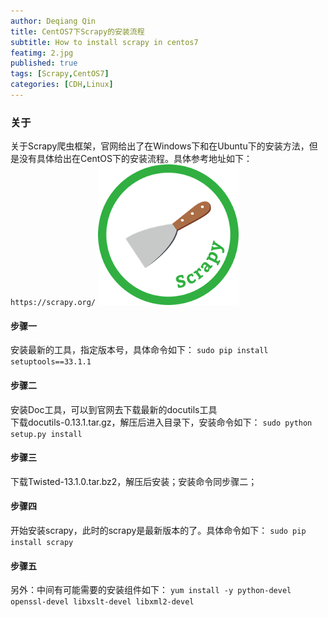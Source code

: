 ```yaml
---
author: Deqiang Qin
title: CentOS7下Scrapy的安装流程
subtitle: How to install scrapy in centos7
featimg: 2.jpg
published: true
tags: [Scrapy,CentOS7]
categories: [CDH,Linux]
---
```


### 关于
关于Scrapy爬虫框架，官网给出了在Windows下和在Ubuntu下的安装方法，但是没有具体给出在CentOS下的安装流程。具体参考地址如下：
`https://scrapy.org/`
![](/img/centos7/scrapy.png "Scrapy Logo")

#### 步骤一
安装最新的工具，指定版本号，具体命令如下：
`sudo pip install setuptools==33.1.1`


#### 步骤二
安装Doc工具，可以到官网去下载最新的docutils工具<br>
下载docutils-0.13.1.tar.gz，解压后进入目录下，安装命令如下：
```sudo python setup.py install```


#### 步骤三
下载Twisted-13.1.0.tar.bz2，解压后安装；安装命令同步骤二；


#### 步骤四
开始安装scrapy，此时的scrapy是最新版本的了。具体命令如下：
```sudo pip install scrapy```

#### 步骤五
另外：中间有可能需要的安装组件如下：
```yum install -y python-devel openssl-devel libxslt-devel libxml2-devel ```
